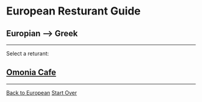 # European Resturant Guide
## Europian --> Greek
---
Select a returant:
## [Omonia Cafe](https://omoniacafe.com/astoria/)
---
[Back to European](european.md)
[Start Over](../home.md)